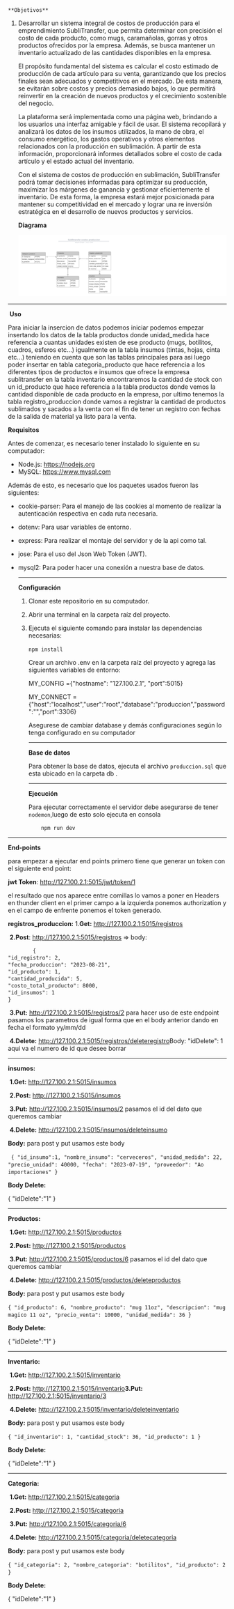 	**Objetivos**

1. Desarrollar un sistema integral de costos de producción para el emprendimiento SubliTransfer, que permita determinar con precisión el costo de cada producto, como mugs, caramañolas, gorras y otros productos ofrecidos por la empresa. Además, se busca mantener un inventario actualizado de las cantidades disponibles en la empresa.

   El propósito fundamental del sistema es calcular el costo estimado de producción de cada artículo para su venta, garantizando que los precios finales sean adecuados y competitivos en el mercado. De esta manera, se evitarán sobre costos y precios demasiado bajos, lo que permitirá reinvertir en la creación de nuevos productos y el crecimiento sostenible del negocio.

   La plataforma será implementada como una página web, brindando a los usuarios una interfaz amigable y fácil de usar. El sistema recopilará y analizará los datos de los insumos utilizados, la mano de obra, el consumo energético, los gastos operativos y otros elementos relacionados con la producción en sublimación. A partir de esta información, proporcionará informes detallados sobre el costo de cada artículo y el estado actual del inventario.

   Con el sistema de costos de producción en sublimación, SubliTransfer podrá tomar decisiones informadas para optimizar su producción, maximizar los márgenes de ganancia y gestionar eficientemente el inventario. De esta forma, la empresa estará mejor posicionada para mantener su competitividad en el mercado y lograr una re inversión estratégica en el desarrollo de nuevos productos y servicios.

   **Diagrama**

   ![image-20230717092047292](https://github.com/StivenCarvajalCampus/proyectoproduccion/blob/master/imagenes/Diagrama%20en%20blanco.png)
   
   

------

​																			**Uso** 

Para iniciar la insercion de datos podemos iniciar podemos empezar insertando los datos de la tabla productos donde unidad_medida hace referencia a cuantas unidades existen de ese producto (mugs, botilitos, cuadros, esferos etc...) igualmente en la tabla insumos (tintas, hojas, cinta etc...) teniendo en cuenta que son las tablas principales para asi luego poder insertar en tabla categoria_producto que hace referencia a los diferentes tipos de productos e insumos que ofrece la empresa sublitransfer en la tabla inventario encontraremos la cantidad de stock con un id_producto que hace referencia a la tabla productos donde vemos la cantidad disponible de cada producto en la empresa, por ultimo tenemos la tabla registro_produccion donde vamos a registrar la cantidad de productos sublimados y sacados a la venta con el fin de tener un registro con fechas de la salida de material ya listo para la venta.

**Requisitos** 

Antes de comenzar, es necesario tener instalado lo siguiente en su computador:

- Node.js: https://nodejs.org
- MySQL: https://www.mysql.com

Además de esto, es necesario que los paquetes usados fueron las siguientes:

- cookie-parser: Para el manejo de las cookies al momento de realizar la autenticación respectiva en cada ruta necesaria.

- dotenv: Para usar variables de entorno.

- express: Para realizar el montaje del servidor y de la api como tal.

- jose: Para el uso del Json Web Token (JWT).

- mysql2: Para poder hacer una conexión a nuestra base de datos.

  ------

   **Configuración**

  1. Clonar este repositorio en su computador.

  2. Abrir una terminal en la carpeta raíz del proyecto.

  3. Ejecuta el siguiente comando para instalar las dependencias necesarias:

     `npm install`

     Crear un archivo .env en la carpeta raíz del proyecto y agrega las siguientes variables de entorno:

     MY_CONFIG ={"hostname": "127.100.2.1", "port":5015}

     MY_CONNECT = {"host":"localhost","user":"root","database":"produccion","password":"","port":3306}

     

     Asegurese de cambiar database y demás configuraciones según lo tenga configurado en su computador

     ------

     **Base de datos**

     Para obtener la base de datos, ejecuta el archivo `produccion.sql` que esta ubicado en la carpeta db .

     ------

     **Ejecución**

     Para ejecutar correctamente el servidor debe asegurarse de tener `nodemon`,luego de esto solo ejecuta en consola

             npm run dev

------

**End-points**

para empezar a ejecutar end points primero tiene que generar un token con el siguiente end point: 

**jwt Token**: http://127.100.2.1:5015/jwt/token/1

el resultado que nos aparece entre comillas lo vamos a poner en Headers en thunder client en el primer campo a la izquierda ponemos authorization y en el campo de enfrente ponemos el token generado.

**registros_produccion:**
			1.**Get:** http://127.100.2.1:5015/registros 

​			**2.Post**: http://127.100.2.1:5015/registros => body:

		    {
	"id_registro": 2,
	"fecha_produccion": "2023-08-21",
	"id_producto": 1,
	"cantidad_producida": 5,
	"costo_total_producto": 8000,
	"id_insumos": 1
	}

​				**3.Put:** http://127.100.2.1:5015/registros/2 para hacer uso de este endpoint pasamos los parametros de igual forma que en el body anterior dando en fecha el formato yy/mm/dd

​					**4.Delete:** http://127.100.2.1:5015/registros/deleteregistro 
​					Body: "idDelete": 1 aqui va el numero de id que desee borrar

------



**insumos:** 

​				**1.Get:** http://127.100.2.1:5015/insumos

​				**2.Post:** http://127.100.2.1:5015/insumos 

​				**3.Put:** http://127.100.2.1:5015/insumos/2  pasamos el id del dato que queremos cambiar 

​				**4.Delete:** http://127.100.2.1:5015/insumos/deleteinsumo 

**Body:**  para post y put usamos este body 

` {
   "id_insumo":1,
    "nombre_insumo": "cerveceros",
    "unidad_medida": 22,
    "precio_unidad": 40000,
    "fecha": "2023-07-19",
    "proveedor": "Ao importaciones"
  }`

**Body Delete:** 

{
  "idDelete":"1"
}

------

**Productos:**  

​						**1.Get:** http://127.100.2.1:5015/productos

​						**2.Post:** http://127.100.2.1:5015/productos

​						**3.Put:** http://127.100.2.1:5015/productos/6 pasamos el id del dato que queremos cambiar 

​						**4.Delete:** http://127.100.2.1:5015/productos/deleteproductos 

**Body:**  para post y put usamos este body 

`{
  "id_producto": 6,
    "nombre_producto": "mug 11oz",
    "descripcion": "mug magico 11 oz",
    "precio_venta": 10000,
    "unidad_medida": 36
}`

**Body Delete:** 

{
  "idDelete":"1"
}

------

**Inventario:** 

​						**1.Get:** http://127.100.2.1:5015/inventario

​						**2.Post:** http://127.100.2.1:5015/inventario
​						**3.Put:** http://127.100.2.1:5015/inventario/3

​						**4.Delete:** http://127.100.2.1:5015/inventario/deleteinventario

**Body:**  para post y put usamos este body 

`{
   "id_inventario": 1,
    "cantidad_stock": 36,
    "id_producto": 1
}`

**Body Delete:** 

{
  "idDelete":"1"
}

------

**Categoria:** 

​						**1.Get:** http://127.100.2.1:5015/categoria

​						**2.Post:** http://127.100.2.1:5015/categoria

​						**3.Put:** http://127.100.2.1:5015/categoria/6

​						**4.Delete:** http://127.100.2.1:5015/categoria/deletecategoria

**Body:**  para post y put usamos este body 

`{
    "id_categoria": 2,
    "nombre_categoria": "botilitos",
    "id_producto": 2
  }`

**Body Delete:** 

{
  "idDelete":"1"
}
